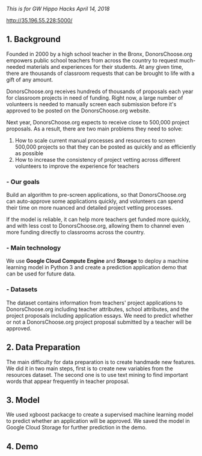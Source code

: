 _This is for GW Hippo Hacks April 14, 2018_

http://35.196.55.228:5000/

## 1. Background

Founded in 2000 by a high school teacher in the Bronx, DonorsChoose.org empowers public school teachers from across the country to request much-needed materials and experiences for their students. At any given time, there are thousands of classroom requests that can be brought to life with a gift of any amount.

DonorsChoose.org receives hundreds of thousands of proposals each year for classroom projects in need of funding. Right now, a large number of volunteers is needed to manually screen each submission before it's approved to be posted on the DonorsChoose.org website.

Next year, DonorsChoose.org expects to receive close to 500,000 project proposals. As a result, there are two main problems they need to solve:

1. How to scale current manual processes and resources to screen 500,000 projects so that they can be posted as quickly and as efficiently as possible
2. How to increase the consistency of project vetting across different volunteers to improve the experience for teachers

### - Our goals

Build an algorithm to pre-screen applications, so that DonorsChoose.org can auto-approve some applications quickly, and volunteers can spend their time on more nuanced and detailed project vetting processes.

If the model is reliable, it can help more teachers get funded more quickly, and with less cost to DonorsChoose.org, allowing them to channel even more funding directly to classrooms across the country.

### - Main technology

We use **Google Cloud Compute Engine** and **Storage** to deploy a machine learning model in Python 3 and create a prediction application demo that can be used for future data.

### - Datasets

The dataset contains information from teachers' project applications to DonorsChoose.org including teacher attributes, school attributes, and the project proposals including application essays. We need to predict whether or not a DonorsChoose.org project proposal submitted by a teacher will be approved.

## 2. Data Preparation

The main difficulty for data preparation is to create handmade new features. We did it in two main steps, first is to create new variables from the resources dataset. The second one is to use text mining to find important words that appear frequently in teacher proposal.

## 3. Model

We used xgboost packacge to create a supervised machine learning model to predict whether an application will be approved. We saved the model in Google Cloud Storage for further prediction in the demo.

## 4. Demo






